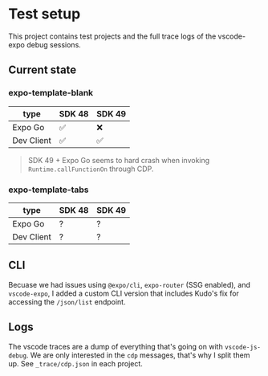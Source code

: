 # Test setup

This project contains test projects and the full trace logs of the vscode-expo debug sessions.

## Current state

### expo-template-blank

| type       | SDK 48 | SDK 49 |
| ---------- | ------ | ------ |
| Expo Go    | ✅     | ❌     |
| Dev Client | ✅     | ✅     |

> SDK 49 + Expo Go seems to hard crash when invoking `Runtime.callFunctionOn` through CDP.

### expo-template-tabs

| type       | SDK 48 | SDK 49 |
| ---------- | ------ | ------ |
| Expo Go    | ?      | ?      |
| Dev Client | ?      | ?      |

## CLI

Becuase we had issues using `@expo/cli`, `expo-router` (SSG enabled), and `vscode-expo`, I added a custom CLI version that includes Kudo's fix for accessing the `/json/list` endpoint.

## Logs

The vscode traces are a dump of everything that's going on with `vscode-js-debug`.
We are only interested in the `cdp` messages, that's why I split them up. See `_trace/cdp.json` in each project.
